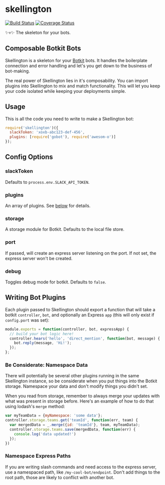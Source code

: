 # skellington
[![Build Status](https://travis-ci.org/colestrode/skellington.svg?branch=master)](https://travis-ci.org/colestrode/skellington)
[![Coverage Status](https://coveralls.io/repos/github/colestrode/skellington/badge.svg?branch=master)](https://coveralls.io/github/colestrode/skellington?branch=master)

:sparkles::skull::sparkles: The skeleton for your bots.

## Composable Botkit Bots

Skellington is a skeleton for your [Botkit](https://github.com/howdyai/botkit) bots. It handles the boilerplate connection 
and error handling and let's you get down to the business of bot-making. 

The real power of Skellington lies in it's composability. You can import plugins into Skellington to mix and
match functionality. This will let you keep your code isolated while keeping your deployments simple. 

## Usage

This is all the code you need to write to make a Skellington bot:

```js
require('skellington')({
  slackToken: 'xoxb-abc123-def-456',
  plugins: [require('gobot'), require('awesom-o')]  
});
```

## Config Options

### slackToken

Defaults to `process.env.SLACK_API_TOKEN`. 

### plugins

An array of plugins. See [below](#writing-bot-plugins) for details.

### storage

A storage module for Botkit. Defaults to the local file store.

### port

If passed, will create an express server listening on the port. If not set, the express server won't be created.

### debug

Toggles debug mode for botkit. Defaults to `false`.


## Writing Bot Plugins

Each plugin passed to Skellington should export a function that will take a botkit `controller`, `bot`, 
and optionally an Express `app` (this will only exist if `config.port` was set):

```js
module.exports = function(controller, bot, expressApp) {
  // build your bot logic here!
  controller.hears('hello', 'direct_mention', function(bot, message) {
    bot.reply(message, 'Hi!');
  });  
};
```

### Be Considerate: Namespace Data

There will potentially be several other plugins running in the same Skellington instance, so 
be considerate when you put things into the Botkit storage. Namespace your data and don't modify things you didn't set.

When you read from storage, remember to always merge your updates with what was present in storage before.
Here's an example of how to do that using lodash's `merge` method:

```js
var myTeamData = {myNamespace: 'some data'};
controller.storage.teams.get('teamId', function(err, team) {
  var mergedData = _.merge({id: 'teamId'}, team, myTeamData);
  controller.storage.teams.save(mergedData, function(err) {
    console.log('data updated!')
  });
})
```

### Namespace Express Paths

If you are writing slash commands and need access to the express server, use a namespaced path, 
like `/my-cool-bot/endpoint`. Don't add things to the root path, those are likely to conflict with another bot.
